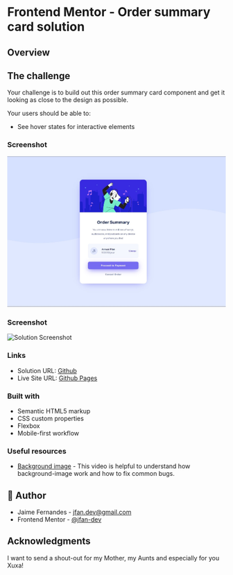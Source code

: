 # Frontend Mentor - Order summary card solution

## Overview

## The challenge

Your challenge is to build out this order summary card component and get it looking as close to the design as possible.

Your users should be able to:

- See hover states for interactive elements

### Screenshot

![Solution](design/order-summary-solution.jpg)

### Screenshot

![Solution Screenshot](images/QR%20code%20component.jpg)

### Links

- Solution URL: [Github](https://github.com/jfan-dev/qr-code)
- Live Site URL: [Github Pages](https://jfan-dev.github.io/qr-code/)

### Built with

- Semantic HTML5 markup
- CSS custom properties
- Flexbox
- Mobile-first workflow

### Useful resources

- [Background image](https://www.youtube.com/watch?v=zHZRFwWQt2w) - This video is helpful to understand how background-image work and how to fix common bugs.

## 🐼 Author

- Jaime Fernandes - jfan.dev@gmail.com
- Frontend Mentor - [@jfan-dev](https://www.frontendmentor.io/profile/jfan-dev)

## Acknowledgments

I want to send a shout-out for my Mother, my Aunts and especially for you Xuxa!